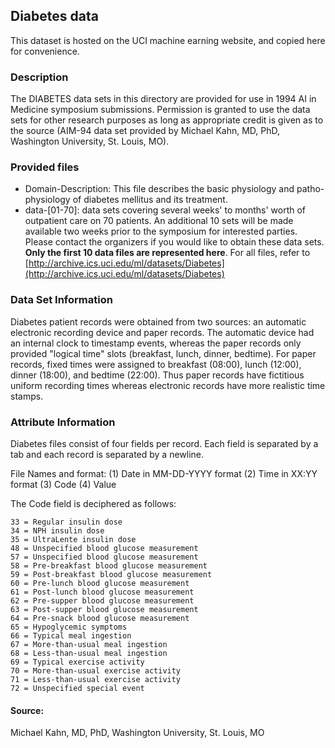 ## Diabetes data

This dataset is hosted on the UCI machine earning website, and copied here for convenience.

### Description

The DIABETES data sets in this directory are provided for use in 1994 
AI in Medicine symposium submissions.  Permission is granted to use the
data sets for other research purposes as long as appropriate credit is
given as to the source (AIM-94 data set provided by Michael Kahn, MD, PhD, 
Washington University, St. Louis, MO).


### Provided files

* Domain-Description: This file describes the basic physiology and patho-
physiology of diabetes mellitus and its treatment.  
* data-[01-70]: data sets covering several weeks' to months' worth of
outpatient care on 70 patients.  An additional 10 sets will be made
available two weeks prior to the symposium for interested parties.  Please
contact the organizers if you would like to obtain these data sets.
**Only the first 10 data files are represented here**. For all files, refer 
to [http://archive.ics.uci.edu/ml/datasets/Diabetes](http://archive.ics.uci.edu/ml/datasets/Diabetes)


### Data Set Information

Diabetes patient records were obtained from two sources: an automatic electronic recording device and paper records. The automatic device had an internal clock to timestamp events, whereas the paper records only provided "logical time" slots (breakfast, lunch, dinner, bedtime). For paper records, fixed times were assigned to breakfast (08:00), lunch (12:00), dinner (18:00), and bedtime (22:00). Thus paper records have fictitious uniform recording times whereas electronic records have more realistic time stamps.

### Attribute Information

Diabetes files consist of four fields per record. Each field is separated by a tab and each record is separated by a newline.

File Names and format:
(1) Date in MM-DD-YYYY format
(2) Time in XX:YY format
(3) Code
(4) Value

The Code field is deciphered as follows:

    33 = Regular insulin dose
    34 = NPH insulin dose
    35 = UltraLente insulin dose
    48 = Unspecified blood glucose measurement
    57 = Unspecified blood glucose measurement
    58 = Pre-breakfast blood glucose measurement
    59 = Post-breakfast blood glucose measurement
    60 = Pre-lunch blood glucose measurement
    61 = Post-lunch blood glucose measurement
    62 = Pre-supper blood glucose measurement
    63 = Post-supper blood glucose measurement
    64 = Pre-snack blood glucose measurement
    65 = Hypoglycemic symptoms
    66 = Typical meal ingestion
    67 = More-than-usual meal ingestion
    68 = Less-than-usual meal ingestion
    69 = Typical exercise activity
    70 = More-than-usual exercise activity
    71 = Less-than-usual exercise activity
    72 = Unspecified special event


#### Source:

Michael Kahn, MD, PhD, Washington University, St. Louis, MO
